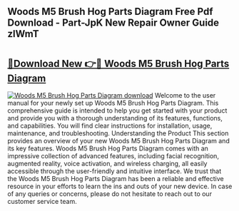 ## Woods M5 Brush Hog Parts Diagram Free Pdf Download - Part-JpK New Repair Owner Guide zlWmT

# <h2><a href="http://dfqlxl.blite.top/?on=Woods+M5+Brush+Hog+Parts+Diagram">🔗Download New 👉🔴 Woods M5 Brush Hog Parts Diagram</a></h2>

[![Woods M5 Brush Hog Parts Diagram download](https://i.imgur.com/lujVjoI.png)](http://dfqlxl.blite.top/?on=Woods+M5+Brush+Hog+Parts+Diagram)
Welcome to the user manual for your newly set up Woods M5 Brush Hog Parts Diagram. This comprehensive guide is intended to help you get started with your product and provide you with a thorough understanding of its features, functions, and capabilities. You will find clear instructions for installation, usage, maintenance, and troubleshooting. Understanding the Product This section provides an overview of your new Woods M5 Brush Hog Parts Diagram and its key features. Woods M5 Brush Hog Parts Diagram comes with an impressive collection of advanced features, including facial recognition, augmented reality, voice activation, and wireless charging, all easily accessible through the user-friendly and intuitive interface. We trust that the Woods M5 Brush Hog Parts Diagram has been a reliable and effective resource in your efforts to learn the ins and outs of your new device. In case of any queries or concerns, please do not hesitate to reach out to our customer service team.
